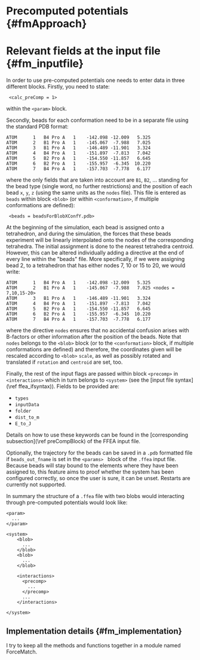 
Precomputed potentials {#fmApproach}
======================


Relevant fields at the input file {#fm_inputfile}
=================================
In order to use pre-computed potentials one needs to enter data in three different blocks.
 Firstly, you need to state:

     <calc_preComp = 1> 

within the ` <param> ` block. 

Secondly, beads for each conformation 
 need to be in a separate file using the standard PDB format:


    ATOM      1   B4 Pro A   1    -142.098 -12.009   5.325
    ATOM      2   B1 Pro A   1    -145.067  -7.988   7.025
    ATOM      3   B1 Pro A   1    -146.489 -11.901   3.324
    ATOM      4   B4 Pro A   1    -151.897  -7.813   7.042
    ATOM      5   B2 Pro A   1    -154.550 -11.857   6.645
    ATOM      6   B2 Pro A   1    -155.957  -6.345  10.220
    ATOM      7   B4 Pro A   1    -157.703  -7.778   6.177


where the only fields that are taken into account are 
   ` B1 `, ` B2 `, ... standing for the bead type (single word, no further restrictions)
 and the position of each bead ` x `, `y`, `z` 
 (using the same units as the ` nodes ` file). 
 This file is entered as ` beads ` within block ` <blob> ` 
 (or within ` <conformation> `, if multiple conformations are defined):

     <beads = beadsForBlobXConfY.pdb> 

At the beginning of the simulation, each bead is assigned onto a tetrahedron, and 
 during the simulation, the forces that these beads experiment will be linearly
 interpolated onto the nodes of the corresponding tetrahedra. The initial assignment
 is done to the nearest tetrahedra centroid. However, this can be altered individually
 adding a directive at the end of every line within the "beads" file. More specifically,
 if we were assigning bead 2, to a tetrahedron that has either nodes 7, 10 or 15 to 20, 
 we would write:


    ATOM      1   B4 Pro A   1    -142.098 -12.009   5.325
    ATOM      2   B1 Pro A   1    -145.067  -7.988   7.025 <nodes = 7,10,15-20>
    ATOM      3   B1 Pro A   1    -146.489 -11.901   3.324
    ATOM      4   B4 Pro A   1    -151.897  -7.813   7.042
    ATOM      5   B2 Pro A   1    -154.550 -11.857   6.645
    ATOM      6   B2 Pro A   1    -155.957  -6.345  10.220
    ATOM      7   B4 Pro A   1    -157.703  -7.778   6.177


where the directive ` nodes ` ensures that no accidental confusion arises with
 B-factors or other information after the position of the beads. Note that 
 ` nodes ` belongs to the ` <blob> ` block (or to the ` <conformation> ` block, 
 if multiple conformations are defined) and therefore, the coordinates 
 given will be rescaled according to ` <blob> ` ` scale `, as well as 
 possibly rotated and translated if ` rotation ` and ` centroid ` are set, too.


Finally, the rest of the input flags are passed within block ` <precomp> ` in ` <interactions> ` 
 which in turn belongs to ` <system> ` (see the [input file syntax](\ref ffea_ifsyntax)). 
 Fields to be provided are: 
 * ` types ` 
 * ` inputData ` 
 * ` folder ` 
 * ` dist_to_m `
 * ` E_to_J `

Details on how to use these keywords can be found in the
  [corresponding subsection](\ref preCompBlock) of the FFEA input file.


Optionally, the trajectory for the beads can be saved in a `.pdb` formatted file if ` beads_out_fname ` 
 is set in the `<params> ` block of the  ` .ffea ` input file.
 Because beads will stay bound to the elements where 
 they have been assigned to, this feature aims to proof whether the system has been 
 configured correctly, so once the user is sure, it can be unset. Restarts are currently 
 not supported. 

In summary the structure of a ` .ffea ` file with two blobs would interacting through pre-computed 
 potentials would look like:


    <param>
      ...
    </param>

    <system>
        <blob>
          ... 
        </blob>
        <blob>
          ... 
        </blob>

        <interactions>
          <precomp>
            ... 
          </precomp>
          ... 
        </interactions>

    </system>


Implementation details {#fm_implementation}
----------------------

 I try to keep all the methods and functions together in a module named ForceMatch.





